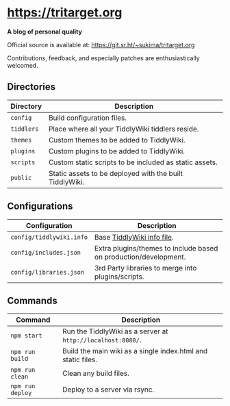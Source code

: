# https://tritarget.org

**A blog of personal quality**

Official source is available at: https://git.sr.ht/~sukima/tritarget.org

Contributions, feedback, and especially patches are enthusiastically welcomed.

## Directories

| Directory  | Description |
|------------|-------------|
| `config`   | Build configuration files. |
| `tiddlers` | Place where all your TiddlyWiki tiddlers reside. |
| `themes`   | Custom themes to be added to TiddlyWiki. |
| `plugins`  | Custom plugins to be added to TiddlyWiki. |
| `scripts`  | Custom static scripts to be included as static assets. |
| `public`   | Static assets to be deployed with the built TiddlyWiki. |

## Configurations


| Configuration            | Description |
|--------------------------|-------------|
| `config/tiddlywiki.info` | Base [TiddlyWiki info file](http://tiddlywiki.com/#TiddlyWikiFolders). |
| `config/includes.json`   | Extra plugins/themes to include based on production/development. |
| `config/libraries.json`  | 3rd Party libraries to merge into plugins/scripts. |

## Commands

| Command          | Description |
|------------------|-------------|
| `npm start`      | Run the TiddlyWiki as a server at `http://localhost:8080/`. |
| `npm run build`  | Build the main wiki as a single index.html and static files. |
| `npm run clean`  | Clean any build files. |
| `npm run deploy` | Deploy to a server via rsync. |
